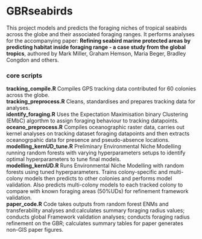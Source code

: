 # GBRseabirds

This project models and predicts the foraging niches of tropical seabirds across the globe and their associated foraging ranges. It performs analyses for the accompanying paper: **Refining seabird marine protected areas by predicting habitat inside foraging range - a case study from the global tropics**, authored by Mark Miller, Graham Hemson, Maria Beger, Bradley Congdon and others.

### core scripts

**tracking_compile.R** Compiles GPS tracking data contributed for 60 colonies across the globe.<br />
**tracking_preprocess.R** Cleans, standardises and prepares tracking data for analyses.<br />
**identify_foraging.R** Uses the Expectation Maximisation binary Clustering (EMbC) algorthm to assign foraging behaviour to tracking datapoints.<br />
**oceano_preprocess.R** Compiles oceanographic raster data, carries out kernel analyses on tracking dataset foraging datapoints and then extracts oceanogrpahic data for presence and pseudo-absence locations.<br />
**modelling_kernUD_tune.R** Preliminary Environmental Niche Modelling running random forests with varying hyperparameters setups to identify optimal hyperparameters to tune final models.<br />
**modelling_kernUD.R** Runs Environmental Niche Modelling with random forests using tuned hyperparameters. Trains colony-specific and multi-colony models then predicts to other colonies and performs model validation. Also predicts multi-colony models to each tracked colony to compare with known foraging areas (50%UDs) for refinement framework validation.<br />
**paper_code.R** Code takes outputs from random forest ENMs and transferability analyses and:calculates summary foraging radius values; conducts global Framework validation analyses; conducts foraging radius refinement on the GBR; calculates summary tables for paper generates non-GIS paper figures.<br />
